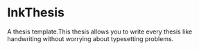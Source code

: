 # InkThesis
A thesis template.This thesis allows you to write every thesis like handwriting without worrying about typesetting problems.
